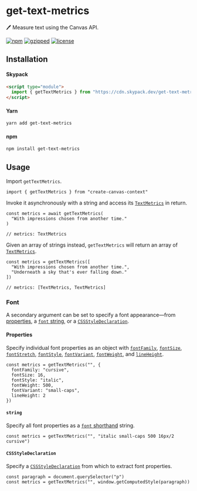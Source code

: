 # get-text-metrics

🖊️ Measure text using the Canvas API.

[![npm](https://img.shields.io/npm/v/get-text-metrics?color=%2385f)](https://www.npmjs.com/package/get-text-metrics) [![gzipped](https://img.shields.io/bundlephobia/minzip/get-text-metrics?label=gzipped&color=%23d5e)](https://www.npmjs.com/package/get-text-metrics) [![license](https://img.shields.io/github/license/bouchenoiremarc/get-text-metrics?color=%23e48)](https://github.com/bouchenoiremarc/get-text-metrics/blob/main/LICENSE)

## Installation

#### Skypack

```html
<script type="module">
  import { getTextMetrics } from "https://cdn.skypack.dev/get-text-metrics"
</script>
```

#### Yarn

```sh
yarn add get-text-metrics
```

#### npm

```sh
npm install get-text-metrics
```

## Usage

Import `getTextMetrics`.

```tsx
import { getTextMetrics } from "create-canvas-context"
```

Invoke it asynchronously with a string and access its [`TextMetrics`](https://developer.mozilla.org/en-US/docs/Web/API/TextMetrics) in return.

```tsx
const metrics = await getTextMetrics(
  "With impressions chosen from another time."
)

// metrics: TextMetrics
```

Given an array of strings instead, `getTextMetrics` will return an array of [`TextMetrics`](https://developer.mozilla.org/en-US/docs/Web/API/TextMetrics).

```tsx
const metrics = getTextMetrics([
  "With impressions chosen from another time.",
  "Underneath a sky that's ever falling down."
])

// metrics: [TextMetrics, TextMetrics]
```

### Font

A secondary argument can be set to specify a font appearance—from [properties](#properties), a [`font` string](#string), or a [`CSSStyleDeclaration`](#CSSStyleDeclaration).

#### Properties

Specify individual font properties as an object with [`fontFamily`](https://developer.mozilla.org/en-US/docs/Web/CSS/font-family), [`fontSize`](https://developer.mozilla.org/en-US/docs/Web/CSS/font-size), [`fontStretch`](https://developer.mozilla.org/en-US/docs/Web/CSS/font-stretch), [`fontStyle`](https://developer.mozilla.org/en-US/docs/Web/CSS/font-style), [`fontVariant`](https://developer.mozilla.org/en-US/docs/Web/CSS/font-variant), [`fontWeight`](https://developer.mozilla.org/en-US/docs/Web/CSS/font-weight), and [`lineHeight`](https://developer.mozilla.org/en-US/docs/Web/CSS/line-height).

```tsx
const metrics = getTextMetrics("", {
  fontFamily: "cursive",
  fontSize: 16,
  fontStyle: "italic",
  fontWeight: 500,
  fontVariant: "small-caps",
  lineHeight: 2
})
```

#### `string`

Specify all font properties as a [`font` shorthand](https://developer.mozilla.org/en-US/docs/Web/CSS/font) string.

```tsx
const metrics = getTextMetrics("", "italic small-caps 500 16px/2 cursive")
```

#### `CSSStyleDeclaration`

Specify a [`CSSStyleDeclaration`](https://developer.mozilla.org/en-US/docs/Web/API/CSSStyleDeclaration) from which to extract font properties.

```tsx
const paragraph = document.querySelector("p")
const metrics = getTextMetrics("", window.getComputedStyle(paragraph))
```
